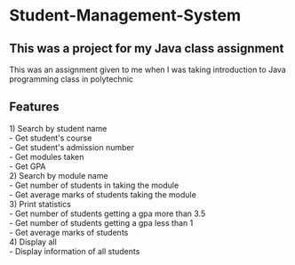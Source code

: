 # Student-Management-System <br>
<h2>This was a project for my Java class assignment</h2>
<p>
This was an assignment given to me when I was taking introduction to Java programming class in polytechnic <br>
</p>

<h2>Features</h2>
<p>
1) Search by student name <br>
  - Get student's course <br>
  - Get student's admission number <br>
  - Get modules taken <br>
  - Get GPA <br>
2) Search by module name <br>
  - Get number of students in taking the module <br>
  - Get average marks of students taking the module <br>
3) Print statistics <br>
  - Get number of students getting a gpa more than 3.5 <br>
  - Get number of students getting a gpa less than 1 <br>
  - Get average marks of students <br>
4) Display all <br>
  - Display information of all students <br>
</p>
